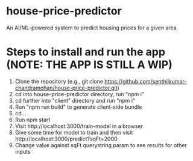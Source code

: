 # house-price-predictor
An AI/ML-powered system to predict housing prices for a given area.

# Steps to install and run the app (NOTE: THE APP IS STILL A WIP)
1. Clone the repository (e.g., git clone https://github.com/senthilkumar-chandramohan/house-price-predictor.git)
2. cd into house-price-predictor directory, run "npm i"
3. cd further into "client" directory and run "npm i"
4. Run "npm run build" to generate client-side bundle
5. cd ..
6. Run npm start
7. Visit http://localhost:3000/train-model in a browser
8. Give some time for model to train and then visit http://localhost:3000/predict?sqFt=2000
9. Change value against sqFt querystring param to see results for other inputs